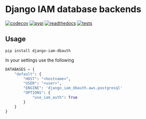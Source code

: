 # Django IAM database backends

<!-- start-no-pypi -->
[![codecov](https://codecov.io/gh/labd/django-iam-dbauth/branch/master/graph/badge.svg)](https://codecov.io/gh/labd/django-iam-dbauth)
[![pypi](https://img.shields.io/pypi/v/django-iam-dbauth.svg)](https://pypi.python.org/pypi/django-iam-dbauth/)
[![readthedocs](https://readthedocs.org/projects/django-iam-dbauth/badge/)](https://django-iam-dbauth.readthedocs.io/en/latest/)
[![tests](https://github.com/labd/django-iam-dbauth/workflows/Python%20Tests/badge.svg)](https://github.com/labd/django-iam-dbauth/actions)
<!-- end-no-pypi -->

## Usage

```shell
pip install django-iam-dbauth
```

In your settings use the following

```python
DATABASES = {
    "default": {
        "HOST": "<hostname>",
        "USER": "<user>",
        "ENGINE": 'django_iam_dbauth.aws.postgresql'
        "OPTIONS": {
            "use_iam_auth": True
        }
    }
}
```
